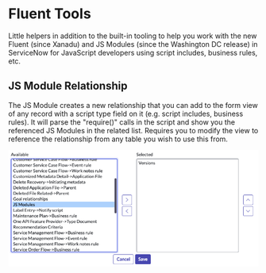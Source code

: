 # Fluent Tools

Little helpers in addition to the built-in tooling to help you work with the new Fluent (since Xanadu) and JS Modules (since the Washington DC release) in ServiceNow for JavaScript developers using script includes, business rules, etc.

## JS Module Relationship

The JS Module creates a new relationship that you can add to the form view of any record with a script type field on it (e.g. script includes, business rules). It will parse the "require()" calls in the script and show you the referenced JS Modules in the related list. Requires you to modify the view to reference the relationship from any table you wish to use this from.

![Adding JS Module relationship to form](./images/add_relationship.png)
